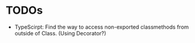 # TODOs

* TypeScirpt: Find the way to access non-exported classmethods from outside of Class. (Using Decorator?)